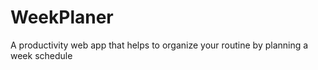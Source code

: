 # WeekPlaner
A productivity web app that helps to organize your routine by planning a week schedule
